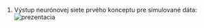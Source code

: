 
1. Výstup neurónovej siete prvého konceptu pre simulované dáta:
![prezentacia](https://user-images.githubusercontent.com/87126069/171729523-ecf9d109-6859-4e40-8790-efeae530d0c3.gif)




